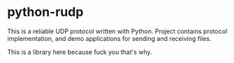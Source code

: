python-rudp
===========

This is a reliable UDP protocol written with Python. Project contains protocol implementation, and demo applications for sending and receiving files. 

This is a library here because fuck you that's why.
